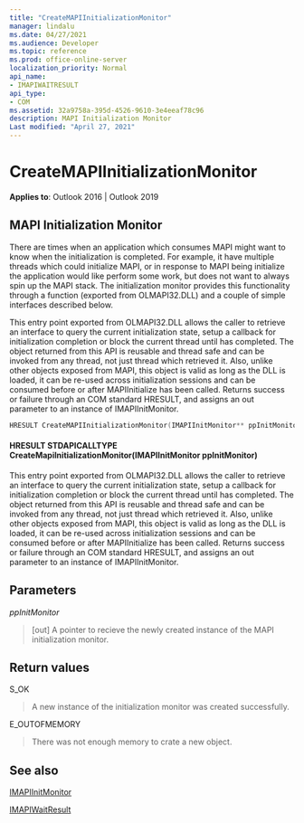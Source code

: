 ```yaml
---
title: "CreateMAPIInitializationMonitor" 
manager: lindalu
ms.date: 04/27/2021
ms.audience: Developer
ms.topic: reference
ms.prod: office-online-server
localization_priority: Normal
api_name:
- IMAPIWAITRESULT
api_type:
- COM
ms.assetid: 32a9758a-395d-4526-9610-3e4eeaf78c96
description: MAPI Initialization Monitor
Last modified: "April 27, 2021"
---
```


# CreateMAPIInitializationMonitor

**Applies to**: Outlook 2016 | Outlook 2019
  
## MAPI Initialization Monitor

There are times when an application which consumes MAPI might want to know when the initialization is completed. For example, it have multiple threads which could initialize MAPI, or in response to MAPI being initialize the application would like perform some work, but does not want to always spin up the MAPI stack. The initialization monitor provides this functionality through a function (exported from OLMAPI32.DLL) and a couple of simple interfaces described below.

This entry point exported from OLMAPI32.DLL allows the caller to retrieve an interface to query the current initialization state, setup a callback for initialization completion or block the current thread until has completed. The object returned from this API is reusable and thread safe and can be invoked from any thread, not just thread which retrieved it. Also, unlike other objects exposed from MAPI, this object is valid as long as the DLL is loaded, it can be re-used across initialization sessions and can be consumed before or after MAPIInitialize has been called. Returns success or failure through an COM standard HRESULT, and assigns an out parameter to an instance of IMAPIInitMonitor.

```cpp
HRESULT CreateMAPIInitializationMonitor(IMAPIInitMonitor** ppInitMonitor); 
```
#### HRESULT STDAPICALLTYPE CreateMapiInitializationMonitor(IMAPIInitMonitor ppInitMonitor)

This entry point exported from OLMAPI32.DLL allows the caller to retrieve an interface to query the current initialization state, setup a callback for initialization completion or block the current thread until has completed. The object returned from this API is reusable and thread safe and can be invoked from any thread, not just thread which retrieved it. Also, unlike other objects exposed from MAPI, this object is valid as long as the DLL is loaded, it can be re-used across initialization sessions and can be consumed before or after MAPIInitialize has been called. Returns success or failure through an COM standard HRESULT, and assigns an out parameter to an instance of IMAPIInitMonitor.
  
## Parameters
  
 _ppInitMonitor_
> [out] A pointer to recieve the newly created instance of the MAPI initialization monitor.
  
## Return values

S_OK
> A new instance of the initialization monitor was created successfully.

E_OUTOFMEMORY
> There was not enough memory to crate a new object.

## See also
[IMAPIInitMonitor](imapiinitmonitoriunknown.md)

[IMAPIWaitResult](imapiwaitresultiunknown.md)
